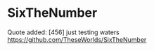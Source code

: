 # SixTheNumber




<GreenBich2> Quote added: [456] just testing waters https://github.com/TheseWorlds/SixTheNumber
